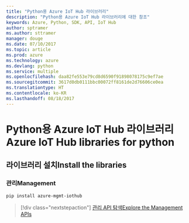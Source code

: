 ```yaml
---
title: "Python용 Azure IoT Hub 라이브러리"
description: "Python용 Azure IoT Hub 라이브러리에 대한 참조"
keywords: Azure, Python, SDK, API, IoT Hub
author: sptramer
ms.author: sttramer
manager: douge
ms.date: 07/10/2017
ms.topic: article
ms.prod: azure
ms.technology: azure
ms.devlang: python
ms.service: multiple
ms.openlocfilehash: daa82fe553e79cd8d6590f91898078175c9ef7ae
ms.sourcegitcommit: 3617d0db0111bbc00072ff8161de2d76606ce0ea
ms.translationtype: HT
ms.contentlocale: ko-KR
ms.lasthandoff: 08/18/2017
---
```

# <a name="azure-iot-hub-libraries-for-python"></a><span data-ttu-id="6e67f-104">Python용 Azure IoT Hub 라이브러리</span><span class="sxs-lookup"><span data-stu-id="6e67f-104">Azure IoT Hub libraries for python</span></span>

## <a name="install-the-libraries"></a><span data-ttu-id="6e67f-105">라이브러리 설치</span><span class="sxs-lookup"><span data-stu-id="6e67f-105">Install the libraries</span></span>


### <a name="management"></a><span data-ttu-id="6e67f-106">관리</span><span class="sxs-lookup"><span data-stu-id="6e67f-106">Management</span></span>

```bash
pip install azure-mgmt-iothub
```
> [!div class="nextstepaction"]
> [<span data-ttu-id="6e67f-107">관리 API 탐색</span><span class="sxs-lookup"><span data-stu-id="6e67f-107">Explore the Management APIs</span></span>](/python/api/overview/azure/iot/managementlibrary)
